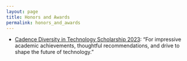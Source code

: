 ```yaml
---
layout: page
title: Honors and Awards
permalink: honors_and_awards
---
```


* <a href="https://community.cadence.com/" target="_blank">Cadence Diversity in Technology Scholarship 2023</a>: “For impressive academic achievements, thoughtful recommendations, and drive to shape the future of technology.”
